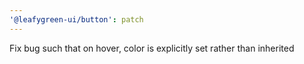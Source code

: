 ```yaml
---
'@leafygreen-ui/button': patch
---
```


Fix bug such that on hover, color is explicitly set rather than inherited

